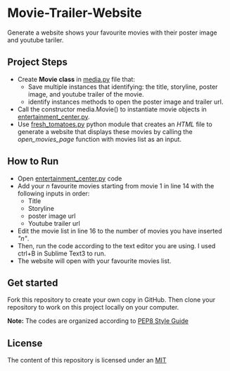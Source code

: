 # Movie-Trailer-Website
Generate a website shows your favourite movies with their poster image and youtube tariler.
## Project Steps
- Create **Movie class** in [media.py](https://github.com/HanaShamatah/Movie-Trailer-Website/blob/master/media.py) file that: 
  - Save multiple instances that identifying: the title, storyline, poster image, and youtube trailer of the movie.
  - identify instances methods to open the poster image and trailer url.
- Call the constructor media.Movie() to instantiate movie objects in [entertainment_center.py](https://github.com/HanaShamatah/Movie-Trailer-Website/blob/master/entertainment_center.py).
- Use [fresh_tomatoes.py](https://github.com/udacity/ud036_StarterCode) python module that creates an _HTML_ file to generate a website that displays these movies by calling the _open_movies_page_ function with movies list as an input.
## How to Run
- Open [entertainment_center.py](https://github.com/HanaShamatah/Movie-Trailer-Website/blob/master/entertainment_center.py) code
- Add your _n_ favourite movies starting from movie 1 in line 14 with the following inputs in order:
  - Title
  - Storyline
  - poster image url
  - Youtube trailer url
- Edit the movie list in line 16 to the number of movies you have inserted _"n"_.
- Then, run the code according to the text editor you are using. I used ctrl+B in Sublime Text3 to run.
- The website will open with your favourite movies list.

## Get started
Fork this repository to create your own copy in GitHub. Then clone your repository to work on this project locally on your computer.

**Note:** The codes are organized according to [PEP8 Style Guide](https://www.python.org/dev/peps/pep-0008/#tabs-or-spaces)

## License
The content of this repository is licensed under an [MIT](https://choosealicense.com/licenses/mit/)
